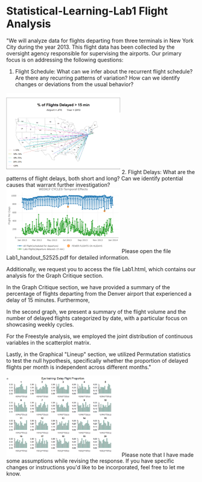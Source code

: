 # Statistical-Learning-Lab1 Flight Analysis

"We will analyze data for flights departing from three terminals in New York City during the year 2013. This flight data has been collected by the oversight agency responsible for supervising the airports. Our primary focus is on addressing the following questions:

1. Flight Schedule: What can we infer about the recurrent flight schedule? Are there any recurring patterns of variation? How can we identify changes or deviations from the usual behavior?
<img src="https://github.com/Amityaron/Statistical-Learning-Lab1-Flight-Analysis/blob/main/lab1.png" width="60%" height="30%">
2. Flight Delays: What are the patterns of flight delays, both short and long? Can we identify potential causes that warrant further investigation?

<img src="https://github.com/Amityaron/Statistical-Learning-Lab1-Flight-Analysis/blob/main/newplot.png" width="60%" height="30%">
Please open the file Lab1_handout_52525.pdf for detailed information.

Additionally, we request you to access the file Lab1.html, which contains our analysis for the Graph Critique section.

In the Graph Critique section, we have provided a summary of the percentage of flights departing from the Denver airport that experienced a delay of 15 minutes. Furthermore, 


In the second graph, we present a summary of the flight volume and the number of delayed flights categorized by date, with a particular focus on showcasing weekly cycles.

For the Freestyle analysis, we employed the joint distribution of continuous variables in the scatterplot matrix.

Lastly, in the Graphical "Lineup" section, we utilized Permutation statistics to test the null hypothesis, specifically whether the proportion of delayed flights per month is independent across different months."

<img src="https://github.com/Amityaron/Statistical-Learning-Lab1-Flight-Analysis/blob/main/lab1%20image2.png" width="60%" height="30%">
Please note that I have made some assumptions while revising the response. If you have specific changes or instructions you'd like to be incorporated, feel free to let me know.

